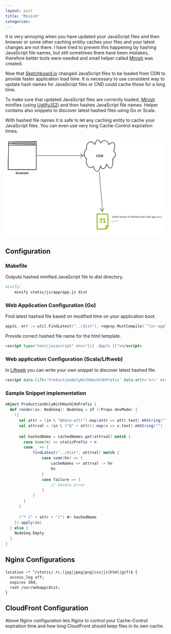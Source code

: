 ```yaml
---
layout: post
title: "Minish"
categories: 
---
```



It is very annoying when you have updated your JavaScript files and then browser or some other caching entitiy caches your files and your latest changes are not there. I have tried to prevent this happening by hashing JavaScript file names, but still sometimes there have been mistakes, therefore better tools were needed and small helper called [Minish](https://github.com/saikitanabe/minish) was created.

Now that [Sketchboard.io](https://sketchboard.me) changed JavaScript files to be loaded from CDN to provide faster application load time. It is necessary to use consistent way to update hash names for JavaScript files or CND could cache those for a long time.

To make sure that updated JavaScript files are correctly loaded, [Minish](https://github.com/saikitanabe/minish) minifies (using [UglifyJS2](https://github.com/mishoo/UglifyJS2)) and then hashes JavaScript file names. Helper contains also snippets to discover latest hashed files using Go or Scala.

With hashed file names it is safe to let any caching entity to cache your JavaScript files. You can even use very long Cache-Control expiration times.

![Hashed file loaded from the webserver](https://github.com/saikitanabe/minish/raw/master/minish.png)

<script src="82de87aebb4e787093202ddc68f74264-app.min.js"></script>


Configuration
-------------

### Makefile

Outputs hashed minified JavaScript file to dist directory.

```makefile
minify:
	minify static/js/app/app.js dist
```

### Web Application Configuration (Go)

Find latest hashed file based on modified time on your application boot.

```go
appJs, err := util.FindLatest("../dist"), regexp.MustCompile(`^\S+-app\.min\.js$`))
```

Provide correct hashed file name for the html template.

```html
<script type="text/javascript" src="{\{ .AppJs }}"></script>
```

### Web application Configuration (Scala/Liftweb)

In [Liftweb](http://liftweb.net) you can write your own snippet to discover latest hashed file.

```html
<script data-lift='ProductionOnlyWithHashCdnPrefix' data-attr='src' src='/dist/presentation.min.js'></script>
```

### Sample Snippet implementation

```scala
object ProductionOnlyWithHashCdnPrefix {
  def render(in: NodeSeq): NodeSeq = if (!Props.devMode) {
    ({
      val attr = (in \ "@data-attr").map(attr => attr.text).mkString("")
      val attrval = (in \ ("@" + attr)).map(v => v.text).mkString("")

      val hashedName = cachedNames.get(attrval) match {
        case Some(n) => staticPrefix + n
        case _ => {
        	findLatest("../dist", attrval) match {
        		case some(hn) => {
        			cacheNames =+ attrval -> hn
        			hn
        		}
        		case failure => {
        			// handle error
        		}
        	}
        }
      }

      ("* [" + attr + "]") #> hashedName
    }).apply(in)
  } else {
    NodeSeq.Empty
  }
}
```


Nginx Configurations
--------------------

```nginx
location ~* ^/static/.+\.(jpg|jpeg|png|css|js|html|gif)$ {
  access_log off;
  expires 30d;
  root /usr/webapp/dist;
}
```


CloudFront Configuration
-------------------------

Above Nginx configuration lets Nginx to control your Cache-Control expiration time and how long CloudFront should keep files in its own cache.